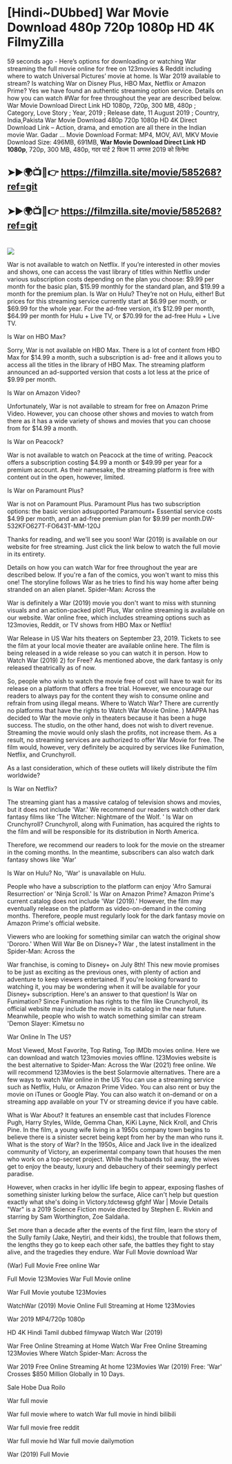 # [Hindi~DUbbed] War Movie Download 480p 720p 1080p HD 4K FilmyZilla


59 seconds ago - Here’s options for downloading or watching War streaming the full movie online for free on 123movies & Reddit including where to watch Universal Pictures’ movie at home. Is War 2019 available to stream? Is watching War on Disney Plus, HBO Max, Netflix or Amazon Prime? Yes we have found an authentic streaming option service. Details on how you can watch #War for free throughout the year are described below. War Movie Download Direct Link HD 1080p, 720p, 300 MB, 480p ; Category, Love Story ; Year, 2019 ; Release date, 11 August 2019 ; Country, India,Pakista War Movie Download 480p 720p 1080p HD 4K Direct Download Link – Action, drama, and emotion are all there in the Indian movie War. Gadar ...
Movie Download Format: MP4, MOV, AVI, MKV
Movie Download Size: 496MB, 691MB, **War Movie Download Direct Link HD 1080p**, 720p, 300 MB, 480p, गदर पार्ट 2 फिल्म 11 अगस्त 2019 को सिनेमा

## ➤►🌍📺📱👉   https://filmzilla.site/movie/585268?ref=git

## ➤►🌍📺📱👉   https://filmzilla.site/movie/585268?ref=git

#

<img src="https://image.tmdb.org/t/p/w780//5Tw0isY4Fs08burneYsa6JvHbER.jpg" />

War is not available to watch on Netflix. If you’re interested in other movies and shows, one can access the vast library of titles within Netflix under various subscription costs depending on the plan you choose: $9.99 per month for the basic plan, $15.99 monthly for the standard plan, and $19.99 a month for the premium plan. Is War on Hulu? They’re not on Hulu, either! But prices for this streaming service currently start at $6.99 per month, or $69.99 for the whole year. For the ad-free version, it’s $12.99 per month, $64.99 per month for Hulu + Live TV, or $70.99 for the ad-free Hulu + Live TV.

Is War on HBO Max?

Sorry, War is not available on HBO Max. There is a lot of content from HBO Max for $14.99 a month, such a subscription is ad- free and it allows you to access all the titles in the library of HBO Max. The streaming platform announced an ad-supported version that costs a lot less at the price of $9.99 per month.

Is War on Amazon Video?

Unfortunately, War is not available to stream for free on Amazon Prime Video. However, you can choose other shows and movies to watch from there as it has a wide variety of shows and movies that you can choose from for $14.99 a month.

Is War on Peacock?

War is not available to watch on Peacock at the time of writing. Peacock offers a subscription costing $4.99 a month or $49.99 per year for a premium account. As their namesake, the streaming platform is free with content out in the open, however, limited.

Is War on Paramount Plus?

War is not on Paramount Plus. Paramount Plus has two subscription options: the basic version adsupported Paramount+ Essential service costs $4.99 per month, and an ad-free premium plan for $9.99 per month.DW-532KFO627T-FO643T-MM-120J

Thanks for reading, and we'll see you soon! War (2019) is available on our website for free streaming. Just click the link below to watch the full movie in its entirety.

Details on how you can watch War for free throughout the year are described below. If you're a fan of the comics, you won't want to miss this one! The storyline follows War as he tries to find his way home after being stranded on an alien planet. Spider-Man: Across the

War is definitely a War (2019) movie you don't want to miss with stunning visuals and an action-packed plot! Plus, War online streaming is available on our website. War online free, which includes streaming options such as 123movies, Reddit, or TV shows from HBO Max or Netflix!

War Release in US War hits theaters on September 23, 2019. Tickets to see the film at your local movie theater are available online here. The film is being released in a wide release so you can watch it in person. How to Watch War (2019) 2) for Free? As mentioned above, the dark fantasy is only released theatrically as of now.

So, people who wish to watch the movie free of cost will have to wait for its release on a platform that offers a free trial. However, we encourage our readers to always pay for the content they wish to consume online and refrain from using illegal means. Where to Watch War? There are currently no platforms that have the rights to Watch War Movie Online. ) MAPPA has decided to War the movie only in theaters because it has been a huge success. The studio, on the other hand, does not wish to divert revenue. Streaming the movie would only slash the profits, not increase them. As a result, no streaming services are authorized to offer War Movie for free. The film would, however, very definitely be acquired by services like Funimation, Netflix, and Crunchyroll.

As a last consideration, which of these outlets will likely distribute the film worldwide?

Is War on Netflix?

The streaming giant has a massive catalog of television shows and movies, but it does not include 'War.' We recommend our readers watch other dark fantasy films like 'The Witcher: Nightmare of the Wolf. ' Is War on Crunchyroll? Crunchyroll, along with Funimation, has acquired the rights to the film and will be responsible for its distribution in North America.

Therefore, we recommend our readers to look for the movie on the streamer in the coming months. In the meantime, subscribers can also watch dark fantasy shows like 'War'

Is War on Hulu? No, 'War' is unavailable on Hulu.

People who have a subscription to the platform can enjoy 'Afro Samurai Resurrection' or 'Ninja Scroll.' Is War on Amazon Prime? Amazon Prime's current catalog does not include 'War (2019).' However, the film may eventually release on the platform as video-on-demand in the coming months. Therefore, people must regularly look for the dark fantasy movie on Amazon Prime's official website.

Viewers who are looking for something similar can watch the original show 'Dororo.' When Will War Be on Disney+? War , the latest installment in the Spider-Man: Across the

War franchise, is coming to Disney+ on July 8th! This new movie promises to be just as exciting as the previous ones, with plenty of action and adventure to keep viewers entertained. If you're looking forward to watching it, you may be wondering when it will be available for your Disney+ subscription. Here's an answer to that question! Is War on Funimation? Since Funimation has rights to the film like Crunchyroll, its official website may include the movie in its catalog in the near future. Meanwhile, people who wish to watch something similar can stream 'Demon Slayer: Kimetsu no

War Online In The US?

Most Viewed, Most Favorite, Top Rating, Top IMDb movies online. Here we can download and watch 123movies movies offline. 123Movies website is the best alternative to Spider-Man: Across the War (2021) free online. We will recommend 123Movies is the best Solarmovie alternatives. There are a few ways to watch War online in the US You can use a streaming service such as Netflix, Hulu, or Amazon Prime Video. You can also rent or buy the movie on iTunes or Google Play. You can also watch it on-demand or on a streaming app available on your TV or streaming device if you have cable.

What is War About? It features an ensemble cast that includes Florence Pugh, Harry Styles, Wilde, Gemma Chan, KiKi Layne, Nick Kroll, and Chris Pine. In the film, a young wife living in a 1950s company town begins to believe there is a sinister secret being kept from her by the man who runs it. What is the story of War? In the 1950s, Alice and Jack live in the idealized community of Victory, an experimental company town that houses the men who work on a top-secret project. While the husbands toil away, the wives get to enjoy the beauty, luxury and debauchery of their seemingly perfect paradise.

However, when cracks in her idyllic life begin to appear, exposing flashes of something sinister lurking below the surface, Alice can't help but question exactly what she's doing in Victory.tdctewsg gfghf War | Movie Details "War" is a 2019 Science Fiction movie directed by Stephen E. Rivkin and starring by Sam Worthington, Zoe Saldaña.

Set more than a decade after the events of the first film, learn the story of the Sully family (Jake, Neytiri, and their kids), the trouble that follows them, the lengths they go to keep each other safe, the battles they fight to stay alive, and the tragedies they endure. War Full Movie download War

(War) Full Movie Free online War

Full Movie 123Movies War Full Movie online

War Full Movie youtube 123Movies

WatchWar (2019) Movie Online Full Streaming at Home 123Movies

War 2019 MP4/720p 1080p

HD 4K Hindi Tamil dubbed filmywap Watch War (2019)

War Free Online Streaming at Home Watch War Free Online Streaming 123Movies Where Watch Spider-Man: Across the

War 2019 Free Online Streaming At home 123Movies War (2019) Free: 'War' Crosses $850 Million Globally in 10 Days.

Sale Hobe Dua Roilo

War full movie

War full movie where to watch War full movie in hindi bilibili

War full movie free reddit

War full movie hd War full movie dailymotion

War (2019) Full Movie
